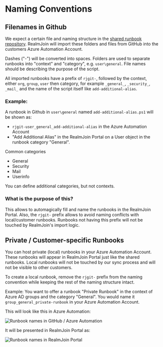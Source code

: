 # Naming Conventions

## Filenames in Github

We expect a certain file and naming structure in the [shared runbook repository](https://github.com/realmjoin/realmjoin-runbooks). RealmJoin will import these folders and files from GitHub into the customers Azure Automation Account.

Dashes ("-") will be converted into spaces. Folders are used to separate runbooks into "context" and "category", e.g. `user\general`. File names should be describing the purpose of the script.&#x20;

All imported runbooks have a prefix of `rjgit-`, followed by the context, either `org`, `group`, `user` then category, for example `_general_`, `_security_`, `_mail_` and the name of the script itself like `add-additional-alias`.

### Example:

A runbook in Github in `user\general` named `add-additional-alias.ps1` will be shown as:

* `rjgit-user_general_add-additional-alias` in the Azure Automation Account&#x20;
* "Add Additional Alias" in the RealmJoin Portal on a User object in the runbook category "General".

Common categories

* General
* Security
* Mail
* Userinfo

You can define additional categories, but not contexts.

### What is the purpose of this?

This allows to automagically fill and name the runbooks in the RealmJoin Portal. Also, the `rjgit-` prefix allows to avoid naming conflicts with local/customer runbooks. Runbooks not having this prefix will not be touched by RealmJoin's import logic.

## Private / Customer-specific Runbooks

You can host private (local) runbooks in your Azure Automation Account. These runbooks will appear in RealmJoin Portal just like the shared runbooks. Local runbooks will not be touched by our sync process and will not be visible to other customers.

To create a local runbook, remove the `rjgit-` prefix from the naming convention while keeping the rest of the naming structure intact.

Example: You want to offer a runbook "Private Runbook" in the context of Azure AD groups and the category "General". You would name it `group_general_private-runbook` in your Azure Automation Account.

This will look like this in Azure Automation:

![Runbook names in GitHub / Azure Automation](../../../.gitbook/assets/naming-ing1.png)

It will be presented in RealmJoin Portal as:

![Runbook names in RealmJoin Portal](../../../.gitbook/assets/naming-ing2.png)

